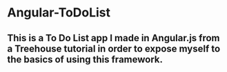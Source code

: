 # Angular-ToDoList

## This is a To Do List app I made in Angular.js from a Treehouse tutorial in order to expose myself to the basics of using this framework.
